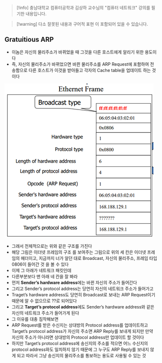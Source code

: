 > [!info] 충남대학교 컴퓨터공학과 김상하 교수님의 "컴퓨터 네트워크" 강의를 필기한 내용입니다.

> [!warning] 다소 잘못된 내용과 구어적 표현 이 포함되어 있을 수 있습니다.

## Gratuitious ARP

- 이놈은 자신의 물리주소가 바뀌었을 때 그것을 다른 호스트에게 알리기 위한 용도이다
- 즉, 자신의 물리주소가 바뀌었으면 바뀐 물리주소를 ARP Request에 포함하여 전송함으로 다른 호스트가 이것을 받아들고 각자의 Cache table을 업데이트 하는 것이다

![%E1%84%89%E1%85%B5%E1%86%AF%E1%84%89%E1%85%B3%E1%86%B804%20-%20GARP%203992cfa98edd4d10809c4f9cc7f0bd2e/image1.png](gardens/network/originals/comnet.fall.2021.cse.cnu.ac.kr/images/prac03_3992cfa98edd4d10809c4f9cc7f0bd2e/image1.png)

- 그래서 전체적으로는 위와 같은 구조를 가진다
- 해당 그림은 이더넷 프레임의 구조 를 보여주는 그림으로 위의 세 칸은 이더넷 프레임의 헤더이고, 지금까지 너가 알던 대로 Broadcast, 자신의 물리주소, 프레임 타입 0806이 들어간 것 을 볼 수 있다
- 이제 그 아래가 네트워크 패킷인데
- 다른부분보다 맨 아래 네 칸을 잘 봐라
- 먼저 **Sender’s hardware address**에는 바뀐 자신의 주소가 들어간다
- 그리고 Sender’s protocol address는 당연히 자신의 네트워크 주소가 들어가고
- Traget’s hardware address도 당연히 Broadcast로 보내는 ARP Request이기 때문에 알 수 없으므로 ??로 되어있다
- 그리고 **Target’s protocol address**에도 Sender’s hardware address와 같은 자신의 네트워크 주소가 들어가게 된다
- 그 이유를 대충 짐작해보면
- ARP Request를 받은 수신지는 상대방의 Protocol address를 업데이트하고 Target’s protocol address가 자신의 주소면 ARP Reply를 보내게 되지만 만약 자신의 주소가 아니라면 상대방의 Protocol address만 업데이트 할 것이다
- 하지만 Target’s protocol address에 송신지의 주소를 적으면 어느 수신지의 protocol address와도 일치하지 않기 때문에 그 누구도 ARP Reply를 보내지 않게 되고 따라서 그냥 송신지의 물리주소를 통보하는 용도로 사용될 수 있는 것